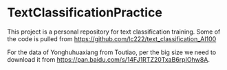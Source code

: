 TextClassificationPractice
===========

This project is a personal repository for text classification training. Some of the code is pulled from https://github.com/lc222/text_classification_AI100

For the data of Yonghuhuaxiang from Toutiao, per the big size we need to download it from https://pan.baidu.com/s/14FJ1RTZ20TxaB6rpIOhw8A.
